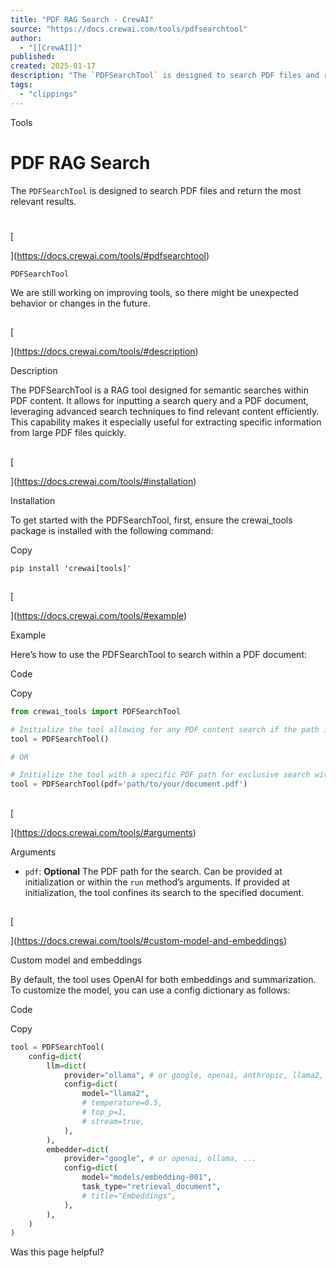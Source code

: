 ```yaml
---
title: "PDF RAG Search - CrewAI"
source: "https://docs.crewai.com/tools/pdfsearchtool"
author:
  - "[[CrewAI]]"
published:
created: 2025-01-17
description: "The `PDFSearchTool` is designed to search PDF files and return the most relevant results."
tags:
  - "clippings"
---
```


Tools

# PDF RAG Search

The `PDFSearchTool` is designed to search PDF files and return the most relevant results.

#

[​

](https://docs.crewai.com/tools/#pdfsearchtool)

`PDFSearchTool`

We are still working on improving tools, so there might be unexpected behavior or changes in the future.

##

[​

](https://docs.crewai.com/tools/#description)

Description

The PDFSearchTool is a RAG tool designed for semantic searches within PDF content. It allows for inputting a search query and a PDF document, leveraging advanced search techniques to find relevant content efficiently. This capability makes it especially useful for extracting specific information from large PDF files quickly.

##

[​

](https://docs.crewai.com/tools/#installation)

Installation

To get started with the PDFSearchTool, first, ensure the crewai_tools package is installed with the following command:

Copy

```shell
pip install 'crewai[tools]'
```

##

[​

](https://docs.crewai.com/tools/#example)

Example

Here’s how to use the PDFSearchTool to search within a PDF document:

Code

Copy

```python
from crewai_tools import PDFSearchTool

# Initialize the tool allowing for any PDF content search if the path is provided during execution
tool = PDFSearchTool()

# OR

# Initialize the tool with a specific PDF path for exclusive search within that document
tool = PDFSearchTool(pdf='path/to/your/document.pdf')
```

##

[​

](https://docs.crewai.com/tools/#arguments)

Arguments

- `pdf`: **Optional** The PDF path for the search. Can be provided at initialization or within the `run` method’s arguments. If provided at initialization, the tool confines its search to the specified document.

##

[​

](https://docs.crewai.com/tools/#custom-model-and-embeddings)

Custom model and embeddings

By default, the tool uses OpenAI for both embeddings and summarization. To customize the model, you can use a config dictionary as follows:

Code

Copy

```python
tool = PDFSearchTool(
    config=dict(
        llm=dict(
            provider="ollama", # or google, openai, anthropic, llama2, ...
            config=dict(
                model="llama2",
                # temperature=0.5,
                # top_p=1,
                # stream=true,
            ),
        ),
        embedder=dict(
            provider="google", # or openai, ollama, ...
            config=dict(
                model="models/embedding-001",
                task_type="retrieval_document",
                # title="Embeddings",
            ),
        ),
    )
)
```

Was this page helpful?
